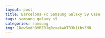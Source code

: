```yaml
---
layout: post
title: Barcelona Fc Samsung Galaxy S9 Case
tags: samsung galaxy s9
categories: samsung
img: 1DewSxdhBVRZRJq0zxakwWTR3k1tbvZNN
---
```

